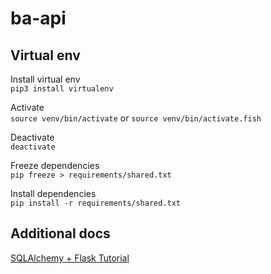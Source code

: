 # ba-api

## Virtual env

Install virtual env\
`pip3 install virtualenv`

Activate\
`source venv/bin/activate` or `source venv/bin/activate.fish`

Deactivate\
`deactivate`

Freeze dependencies\
`pip freeze > requirements/shared.txt`

Install dependencies\
`pip install -r requirements/shared.txt`

## Additional docs

[SQLAlchemy + Flask Tutorial](https://docs.graphene-python.org/projects/sqlalchemy/en/latest/tutorial/)
